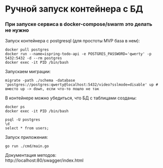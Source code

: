# Ручной запуск контейнера с БД
### При запуске сервиса в docker-compose/swarm это делать не нужно
  
Запуск контейнера с postgresql (для простоты MVP база в нем):
```
docker pull postgres
docker run --name=ispring-todo-api -e POSTGRES_PASSWORD='qwerty' -p 5432:5432 -d --rm postgres
docker exec -it PID /bin/bash
```
Запускаем миграции:
```
migrate -path ./schema -database 'postgres://postgres:qwerty@localhost:5432/video?sslmode=disable' up # вместо up -> down, если что-то пошло не так
```
В контейнере можно убедиться, что БД с таблицами созданы:
```
docker ps
docker exec -it PID /bin/bash

psql -U postgres
\d
select * from users;
```

Запуск приложения:
```
go run ./cmd/main.go
```

Документация методов:  
http://localhost:80/swagger/index.html
